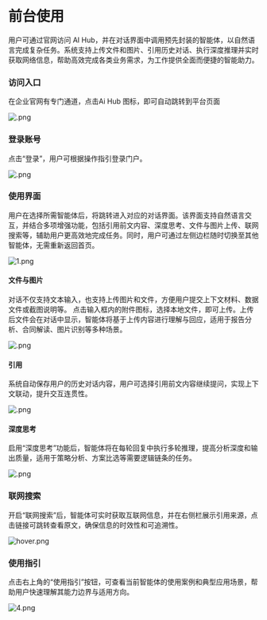 # **前台使用**

用户可通过官网访问 AI Hub，并在对话界面中调用预先封装的智能体，以自然语言完成复杂任务。系统支持上传文件和图片、引用历史对话、执行深度推理并实时获取网络信息，帮助高效完成各类业务需求，为工作提供全面而便捷的智能助力。

### **访问入口**

在企业官网有专门通道，点击Ai Hub 图标，即可自动跳转到平台页面

![.png](http://kmdev.53ai.com/api/preview/53519e9c7a8247889f0cb116025a9bc3.png)

### **登录账号**

点击“登录”，用户可根据操作指引登录门户。

![.png](http://kmdev.53ai.com/api/preview/c85dbe6e77b47623624bf8da6bb9c88b.png)

### **使用界面**

用户在选择所需智能体后，将跳转进入对应的对话界面。该界面支持自然语言交互，并结合多项增强功能，包括引用前文内容、深度思考、文件与图片上传、联网搜索等，辅助用户更高效地完成任务。同时，用户可通过左侧边栏随时切换至其他智能体，无需重新返回首页。

![1.png](http://kmdev.53ai.com/api/preview/3e97feba318374837d35f25d4d3357c9.png)

#### **文件与图片**

对话不仅支持文本输入，也支持上传图片和文件，方便用户提交上下文材料、数据文件或截图说明等。
点击输入框内的附件图标，选择本地文件，即可上传。上传后文件会在对话中显示，智能体将基于上传内容进行理解与回应，适用于报告分析、合同解读、图片识别等多种场景。

![.png](http://kmdev.53ai.com/api/preview/0d55dd1c826475138b6c096003352a2c.png)

#### **引用**

系统自动保存用户的历史对话内容，用户可选择引用前文内容继续提问，实现上下文联动，提升交互连贯性。

![.png](http://kmdev.53ai.com/api/preview/2eb67abe3bb7cadc52ea17482f9a7453.png)

#### **深度思考**

启用“深度思考”功能后，智能体将在每轮回复中执行多轮推理，提高分析深度和输出质量，适用于策略分析、方案比选等需要逻辑链条的任务。

![.png](http://kmdev.53ai.com/api/preview/f02fd09b32e6e8c98f3bdb27c7377b7e.png)

### **联网搜索**

开启“联网搜索”后，智能体可实时获取互联网信息，并在右侧栏展示引用来源，点击链接可跳转查看原文，确保信息的时效性和可追溯性。

![hover.png](http://kmdev.53ai.com/api/preview/c53d88e0a69117886c26b9f8e7f6c62a.png)

### **使用指引**

点击右上角的“使用指引”按钮，可查看当前智能体的使用案例和典型应用场景，帮助用户快速理解其能力边界与适用方向。

![4.png](http://kmdev.53ai.com/api/preview/9a44650a7543d0d3fd6c030a343fac33.png)
